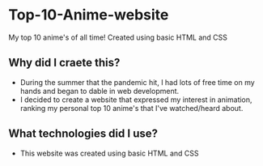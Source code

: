 # Top-10-Anime-website
My top 10 anime's of all time! Created using basic HTML and CSS
## Why did I craete this?
- During the summer that the pandemic hit, I had lots of free time on my hands and began to dable in web development.
- I decided to create a website that expressed my interest in animation, ranking my personal top 10 anime's that I've watched/heard about.

## What technologies did I use?
- This website was created using basic HTML and CSS
